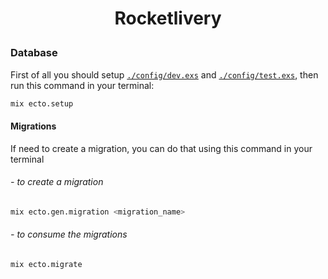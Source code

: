 <h1 align='center'>

Rocketlivery

</h1>

### Database

First of all you should setup [`./config/dev.exs`](./config/dev.exs) and
[`./config/test.exs`](./config/test.exs), then run this command in your terminal:

```bash
mix ecto.setup
```

#### Migrations

If need to create a migration, you can do that using this command in your terminal

###### - to create a migration

```bash
mix ecto.gen.migration <migration_name>
```

###### - to consume the migrations

```bash
mix ecto.migrate
```
